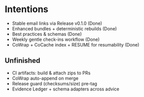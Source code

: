 # Intentions
- Stable email links via Release v0.1.0 (Done)
- Enhanced bundles + deterministic rebuilds (Done)
- Best practices & schemas (Done)
- Weekly gentle check-ins workflow (Done)
- CoWrap + CoCache index + RESUME for resumability (Done)

## Unfinished
- CI artifacts: build & attach zips to PRs
- CoWrap auto-append on merge
- Release guard (checksums/size) pre-tag
- Evidence Ledger + schema adapters across advice


